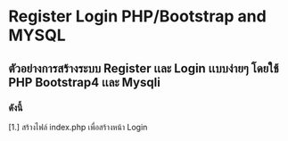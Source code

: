 # Register Login PHP/Bootstrap and MYSQL
## ตัวอย่างการสร้างระบบ Register เเละ Login เเบบง่ายๆ โดยใช้ PHP Bootstrap4 เเละ Mysqli
### ดังนี้
 [1.] สร้างไฟล์ index.php เพื่อสร้างหน้า Login
